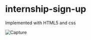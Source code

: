 # internship-sign-up
Implemented with HTML5 and css

![Capture](https://user-images.githubusercontent.com/87614385/127280972-a5c93e3d-d689-4f98-8010-dd131ea7129d.PNG)

